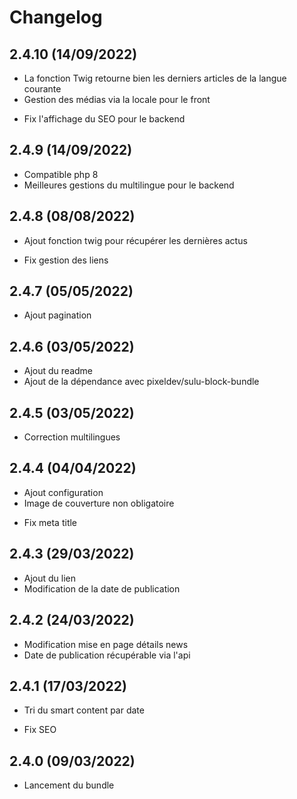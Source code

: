 # Changelog

## 2.4.10 (14/09/2022)

+ La fonction Twig retourne bien les derniers articles de la langue courante
+ Gestion des médias via la locale pour le front
- Fix l'affichage du SEO pour le backend

## 2.4.9 (14/09/2022)

+ Compatible php 8
+ Meilleures gestions du multilingue pour le backend

## 2.4.8 (08/08/2022)

+ Ajout fonction twig pour récupérer les dernières actus
- Fix gestion des liens

## 2.4.7 (05/05/2022)

+ Ajout pagination

## 2.4.6 (03/05/2022)

+ Ajout du readme
+ Ajout de la dépendance avec pixeldev/sulu-block-bundle

## 2.4.5 (03/05/2022)

- Correction multilingues

## 2.4.4 (04/04/2022)

+ Ajout configuration
+ Image de couverture non obligatoire
- Fix meta title

## 2.4.3 (29/03/2022)

+ Ajout du lien
+ Modification de la date de publication

## 2.4.2 (24/03/2022)

+ Modification mise en page détails news
+ Date de publication récupérable via l'api

## 2.4.1 (17/03/2022)

+ Tri du smart content par date
- Fix SEO

## 2.4.0 (09/03/2022)

+ Lancement du bundle